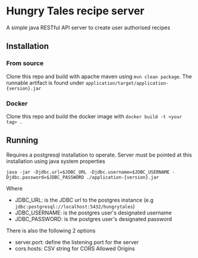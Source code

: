 # Hungry Tales recipe server

A simple java RESTful API server to create user authorised recipes

## Installation


### From source

Clone this repo and build with apache maven using `mvn clean package`. The runnable artifact is found under
`application/target/application-{version}.jar`

### Docker

Clone this repo and build the docker image with `docker build -t <your tag> .`

## Running

Requires a postgresql installation to operate. Server must be pointed at this installation using java system properties

`java -jar -Djdbc.url=$JDBC_URL -Djdbc.username=$JDBC_USERNAME -Djdbc.password=$JDBC_PASSWORD ./application-{version}.jar`

Where

- JDBC_URL: is the JDBC url to the postgres instance (e.g `jdbc:postgresql://localhost:5432/hungrytales`)
- JDBC_USERNAME: is the postgres user's designated username
- JDBC_PASSWORD: is the postgres user's designated password

There is also the following 2 options 

- server.port: define the listening port for the server
- cors.hosts: CSV string for CORS Allowed Origins